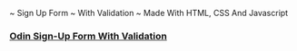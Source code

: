 ~ Sign Up Form
~ With Validation
~ Made With HTML, CSS And Javascript

### [Odin Sign-Up Form With Validation](https://abdelrahmank1868.github.io/odin-signup-form/)
